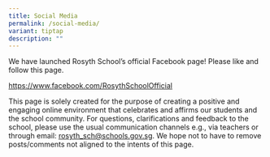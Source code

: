 ```yaml
---
title: Social Media
permalink: /social-media/
variant: tiptap
description: ""
---
```

<p>We have launched Rosyth School’s official Facebook page! Please like and
follow this page.</p>
<p></p>
<p><a href="https://www.facebook.com/RosythSchoolOfficial" rel="noopener noreferrer nofollow" target="_blank"><u>https://www.facebook.com/RosythSchoolOfficial</u></a>
</p>
<p></p>
<p>This page is solely created for the purpose of creating a positive and
engaging online environment that celebrates and affirms our students and
the school community. For questions, clarifications and feedback to the
school, please use the usual communication channels e.g., via teachers
or through email: <a href="https://www.facebook.com/RosythSchoolOfficial" rel="noopener noreferrer nofollow" target="_blank"><u>rosyth_sch@schools.gov.sg</u></a>.
We hope not to have to remove posts/comments not aligned to the intents
of this page.</p>